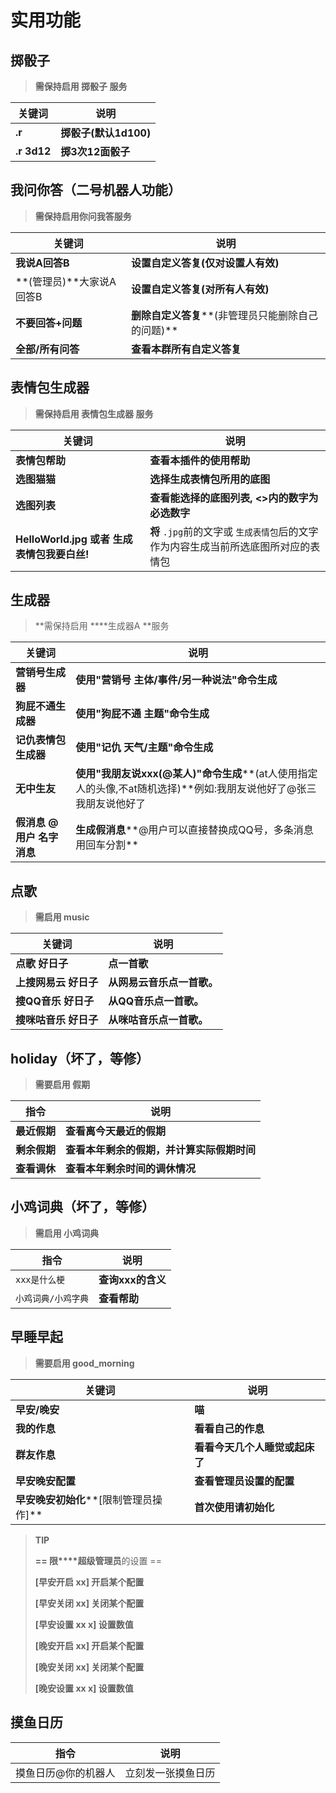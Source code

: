 # 实用功能

## 掷骰子

> **需保持启用 掷骰子 服务**

| **关键词**  | **说明**              |
| ----------------- | --------------------------- |
| **.r**      | **掷骰子(默认1d100)** |
| **.r 3d12** | **掷3次12面骰子**     |

## 我问你答（二号机器人功能）

> **需保持启用你问我答服务**

| **关键词**         | **说明**                                           |
| ------------------------ | -------------------------------------------------------- |
| **我说A回答B**     | **设置自定义答复(仅对设置人有效)**                 |
| **(管理员)**大家说A回答B | **设置自定义答复(对所有人有效)**                   |
| **不要回答+问题**  | **删除自定义答复****(非管理员只能删除自己的问题)** |
| **全部/所有问答**  | **查看本群所有自定义答复**                         |

## 表情包生成器

> **需保持启用 表情包生成器 服务**

| **关键词**                                  | **说明**                                                                               |
| ------------------------------------------------- | -------------------------------------------------------------------------------------------- |
| **表情包帮助**                              | **查看本插件的使用帮助**                                                               |
| **选图猫猫**                                | **选择生成表情包所用的底图**                                                           |
| **选图列表**                                | **查看能选择的底图列表, <>内的数字为必选数字**                                         |
| **HelloWorld.jpg 或者 生成表情包我要白丝!** | **将** `.jpg`前的文字或 `生成表情包`后的文字作为内容生成当前所选底图所对应的表情包 |

## 生成器

> **需保持启用 ****生成器A **服务

| **关键词**                 | **说明**                                                                                                           |
| -------------------------------- | ------------------------------------------------------------------------------------------------------------------------ |
| **营销号生成器**           | **使用"营销号 主体/事件/另一种说法"命令生成**                                                                      |
| **狗屁不通生成器**         | **使用"狗屁不通 主题"命令生成**                                                                                    |
| **记仇表情包生成器**       | **使用"记仇 天气/主题"命令生成**                                                                                   |
| **无中生友**               | **使用"我朋友说xxx(@某人)"命令生成****(at人使用指定人的头像,不at随机选择)**例如:我朋友说他好了@张三 我朋友说他好了 |
| **假消息 @用户 名字 消息** | **生成假消息****@用户可以直接替换成QQ号，多条消息用回车分割**                                                      |

## 点歌

> **需启用 music**

| **关键词**            | **说明**                   |
| --------------------------- | -------------------------------- |
| **点歌 好日子**       | **点一首歌**               |
| **上搜网易云 好日子** | **从网易云音乐点一首歌。** |
| **搜QQ音乐 好日子**   | **从QQ音乐点一首歌。**     |
| **搜咪咕音乐 好日子** | **从咪咕音乐点一首歌。**   |

## holiday（坏了，等修）

> **需要启用 假期**

| **指令**     | **说明**                                   |
| ------------------ | ------------------------------------------------ |
| **最近假期** | **查看离今天最近的假期**                   |
| **剩余假期** | **查看本年剩余的假期，并计算实际假期时间** |
| **查看调休** | **查看本年剩余时间的调休情况**             |

## 小鸡词典（坏了，等修）

> **需启用 小鸡词典**

| **指令**        | **说明**          |
| --------------------- | ----------------------- |
| `xxx是什么梗`       | **查询xxx的含义** |
| `小鸡词典/小鸡字典` | **查看帮助**      |

## 早睡早起

> **需要启用 good_morning**

| **关键词**                             | **说明**                       |
| -------------------------------------------- | ------------------------------------ |
| **早安/晚安**                          | **喵**                         |
| **我的作息**                           | **看看自己的作息**             |
| **群友作息**                           | **看看今天几个人睡觉或起床了** |
| **早安晚安配置**                       | **查看管理员设置的配置**       |
| **早安晚安初始化****[限制管理员操作]** | **首次使用请初始化**           |

> **TIP**
>
> **== 限****超级管理员**的设置 ==
>
> **[早安开启 xx] 开启某个配置**
>
> **[早安关闭 xx] 关闭某个配置**
>
> **[早安设置 xx x] 设置数值**
>
> **[晚安开启 xx] 开启某个配置**
>
> **[晚安关闭 xx] 关闭某个配置**
>
> **[晚安设置 xx x] 设置数值**

## 摸鱼日历

| **指令**            | **说明**           |
| ------------------- | ------------------ |
| 摸鱼日历@你的机器人 | 立刻发一张摸鱼日历 |

